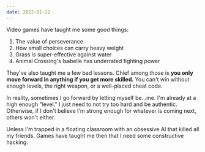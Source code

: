 ```yaml
---
date: 2022-01-22
---
```


Video games have taught me some good things:

1. The value of perseverance
2. How small choices can carry heavy weight
3. Grass is super-effective against water
4. Animal Crossing's Isabelle has underrated fighting power

They've also taught me a few bad lessons. Chief among those is **you only move forward in anything if you get more skilled.** You can't win without enough levels, the right weapon, or a well-placed cheat code.

In reality, sometimes I go forward by letting myself be...me. I'm already at a high enough "level." I just need to not try too hard and be authentic. Otherwise, if I don't believe I'm strong enough for whatever is coming next, others won't either.

Unless I'm trapped in a floating classroom with an obsessive AI that killed all my friends. Games have taught me then that I need some constructive hacking.
